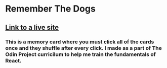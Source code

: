 # Remember The Dogs

## [Link to a live site](https://konstanenonen.github.io/memory-card/Link)

### This is a memory card where you must click all of the cards once and they shuffle after every click. I made as a part of The Odin Project curricilum to help me train the fundamentals of React.
